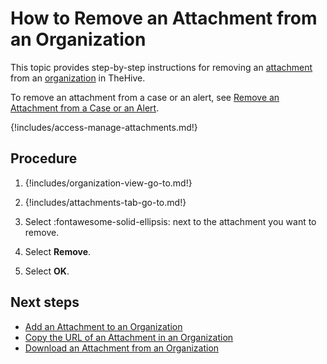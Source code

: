 # How to Remove an Attachment from an Organization

This topic provides step-by-step instructions for removing an [attachment](../../../analyst-corner/cases/attachments/about-attachments.md) from an [organization](../../../../administration/organizations/about-organizations.md) in TheHive.

To remove an attachment from a case or an alert, see [Remove an Attachment from a Case or an Alert](../../../analyst-corner/cases/attachments/remove-an-attachment-case-alert.md).

{!includes/access-manage-attachments.md!}

<h2>Procedure</h2>

1. {!includes/organization-view-go-to.md!}

2. {!includes/attachments-tab-go-to.md!}

3. Select :fontawesome-solid-ellipsis: next to the attachment you want to remove.

4. Select **Remove**.

5. Select **OK**.

<h2>Next steps</h2>

* [Add an Attachment to an Organization](add-an-attachment-organization.md)
* [Copy the URL of an Attachment in an Organization](copy-url-of-an-attachment-organization.md)
* [Download an Attachment from an Organization](download-an-attachment-organization.md)